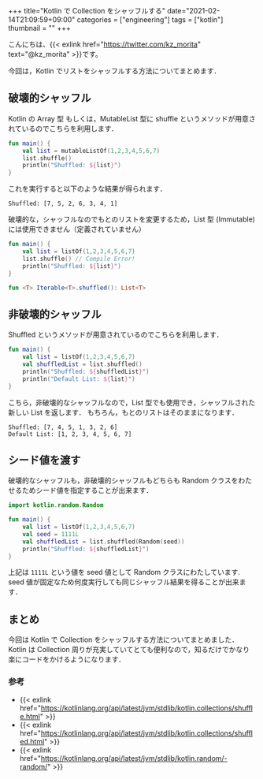 +++
title="Kotlin で Collection をシャッフルする"
date="2021-02-14T21:09:59+09:00"
categories = ["engineering"]
tags = ["kotlin"]
thumbnail = ""
+++

こんにちは、{{< exlink href="https://twitter.com/kz_morita" text="@kz_morita" >}}です。

今回は，Kotlin でリストをシャッフルする方法についてまとめます．

## 破壊的シャッフル

Kotlin の Array 型 もしくは，MutableList 型に shuffle というメソッドが用意されているのでこちらを利用します．

```kotlin
fun main() {
    val list = mutableListOf(1,2,3,4,5,6,7)
    list.shuffle()
    println("Shuffled: ${list}")
}
```

これを実行すると以下のような結果が得られます．

```
Shuffled: [7, 5, 2, 6, 3, 4, 1]
```

破壊的な，シャッフルなのでもとのリストを変更するため，List 型 (Immutable) には使用できません（定義されていません）

```kotlin
fun main() {
    val list = listOf(1,2,3,4,5,6,7)
    list.shuffle() // Compile Error!
    println("Shuffled: ${list}")
}

```

```kotlin
fun <T> Iterable<T>.shuffled(): List<T>
```

## 非破壊的シャッフル

Shuffled というメソッドが用意されているのでこちらを利用します．

```kotlin
fun main() {
    val list = listOf(1,2,3,4,5,6,7)
    val shuffledList = list.shuffled()
    println("Shuffled: ${shuffledList}")
    println("Default List: ${list}")
}
```

こちら，非破壊的なシャッフルなので，List 型でも使用でき，シャッフルされた新しい List を返します．
もちろん，もとのリストはそのままになります．

```
Shuffled: [7, 4, 5, 1, 3, 2, 6]
Default List: [1, 2, 3, 4, 5, 6, 7]
```

## シード値を渡す

破壊的なシャッフルも，非破壊的シャッフルもどちらも Random クラスをわたせるためシード値を指定することが出来ます．

```kotlin
import kotlin.random.Random

fun main() {
    val list = listOf(1,2,3,4,5,6,7)
    val seed = 1111L
    val shuffledList = list.shuffled(Random(seed))
    println("Shuffled: ${shuffledList}")
}
```

上記は `1111L` という値を seed 値として Random クラスにわたしています. seed 値が固定なため何度実行しても同じシャッフル結果を得ることが出来ます．

## まとめ

今回は Kotlin で Collection をシャッフルする方法についてまとめました．Kotlin は Collection 周りが充実していてとても便利なので，知るだけでかなり楽にコードをかけるようになります．


### 参考

- {{< exlink href="https://kotlinlang.org/api/latest/jvm/stdlib/kotlin.collections/shuffle.html" >}}
- {{< exlink href="https://kotlinlang.org/api/latest/jvm/stdlib/kotlin.collections/shuffled.html" >}}
- {{< exlink href="https://kotlinlang.org/api/latest/jvm/stdlib/kotlin.random/-random/" >}}
